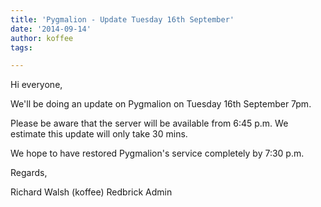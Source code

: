 ```yaml
---
title: 'Pygmalion - Update Tuesday 16th September'
date: '2014-09-14'
author: koffee
tags:

---
```


Hi everyone,

We'll be doing an update on Pygmalion on Tuesday 16th September 7pm.

Please be aware that the server will be available from 6:45 p.m.
We estimate this update will only take 30 mins.

We hope to have restored Pygmalion's service completely by 7:30 p.m.

Regards,

Richard Walsh (koffee)
Redbrick Admin
